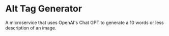 # Alt Tag Generator

A microservice that uses OpenAI's Chat GPT to generate a 10 words or less description of an image.